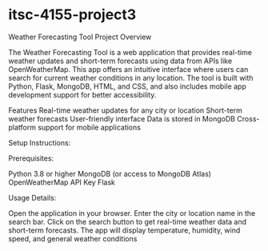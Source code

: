 # itsc-4155-project3
Weather Forecasting Tool
Project Overview

The Weather Forecasting Tool is a web application that provides real-time weather updates and short-term forecasts using data from APIs like OpenWeatherMap. This app offers an intuitive interface where users can search for current weather conditions in any location. The tool is built with Python, Flask, MongoDB, HTML, and CSS, and also includes mobile app development support for better accessibility.

Features
Real-time weather updates for any city or location
Short-term weather forecasts
User-friendly interface
Data is stored in MongoDB
Cross-platform support for mobile applications

Setup Instructions:


Prerequisites:

Python 3.8 or higher
MongoDB (or access to MongoDB Atlas)
OpenWeatherMap API Key
Flask

Usage Details:

Open the application in your browser.
Enter the city or location name in the search bar.
Click on the search button to get real-time weather data and short-term forecasts.
The app will display temperature, humidity, wind speed, and general weather conditions
